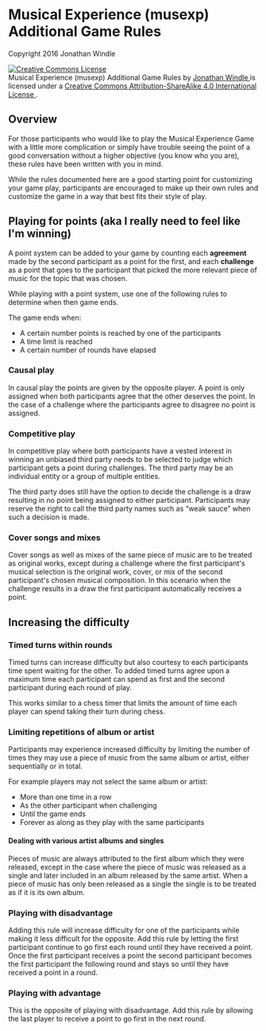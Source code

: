 # Musical Experience (musexp) Additional Game Rules

Copyright 2016 Jonathan Windle

<a rel="license" href="http://creativecommons.org/licenses/by-sa/4.0/">
    <img alt="Creative Commons License" style="border-width:0"
        src="https://i.creativecommons.org/l/by-sa/4.0/88x31.png" />
</a><br />
<span xmlns:dct="http://purl.org/dc/terms/"
    href="http://purl.org/dc/dcmitype/Text" property="dct:title" rel="dct:type">
        Musical Experience (musexp) Additional Game Rules
</span>
by
<a xmlns:cc="http://creativecommons.org/ns#"
    href="https://githubhttps://github.com/jonathan.com/jonathanwindle/musexp"
    property="cc:attributionName" rel="cc:attributionURL">
        Jonathan Windle
</a>
is licensed under a
<a rel="license" href="http://creativecommons.org/licenses/by-sa/4.0/">
    Creative Commons Attribution-ShareAlike 4.0 International License
</a>.

## Overview

For those participants who would like to play the Musical Experience Game with a
little more complication or simply have trouble seeing the point of a good
conversation without a higher objective (you know who you are), these rules have
been written with you in mind.

While the rules documented here are a good starting point for customizing your
game play, participants are encouraged to make up their own rules and customize
the game in a way that best fits their style of play.

## Playing for points (aka I really need to feel like I'm winning)

A point system can be added to your game by counting each **agreement** made by
the second participant as a point for the first, and each **challenge** as a
point that goes to the participant that picked the more relevant piece of music
for the topic that was chosen.

While playing with a point system, use one of the following rules to determine
when then game ends.

The game ends when:

* A certain number points is reached by one of the participants
* A time limit is reached
* A certain number of rounds have elapsed

### Causal play

In causal play the points are given by the opposite player. A point is only
assigned when both participants agree that the other deserves the point. In the
case of a challenge where the participants agree to disagree no point is
assigned.

### Competitive play

In competitive play where both participants have a vested interest in winning
an unbiased third party needs to be selected to judge which participant gets a
point during challenges. The third party may be an individual entity or a group
of multiple entities.

The third party does still have the option to decide the challenge is a draw
resulting in no point being assigned to either participant. Participants may
reserve the right to call the third party names such as “weak sauce” when such
a decision is made.

### Cover songs and mixes

Cover songs as well as mixes of the same piece of music are to be treated as
original works, except during a challenge where the first participant's musical
selection is the original work, cover, or mix of the second participant's chosen
musical composition. In this scenario when the challenge results in a draw the
first participant automatically receives a point.

## Increasing the difficulty

### Timed turns within rounds

Timed turns can increase difficulty but also courtesy to each participants time
spent waiting for the other. To added timed turns agree upon a maximum time
each participant can spend as first and the second participant during each
round of play.

This works similar to a chess timer that limits the amount of time each player
can spend taking their turn during chess.

### Limiting repetitions of album or artist

Participants may experience increased difficulty by limiting the number of times
they may use a piece of music from the same album or artist, either sequentially
or in total.

For example players may not select the same album or artist:

* More than one time in a row
* As the other participant when challenging
* Until the game ends
* Forever as along as they play with the same participants

#### Dealing with various artist albums and singles

Pieces of music are always attributed to the first album which they were
released, except in the case where the piece of music was released as a single
and later included in an album released by the same artist. When a piece of
music has only been released as a single the single is to be treated as if it is
its own album.

### Playing with disadvantage

Adding this rule will increase difficulty for one of the participants while
making it less difficult for the opposite. Add this rule by letting the first
participant continue to go first each round until they have received a point.
Once the first participant receives a point the second participant becomes the
first participant the following round and stays so until they have received a
point in a round.

### Playing with advantage

This is the opposite of playing with disadvantage. Add this rule by allowing
the last player to receive a point to go first in the next round.

